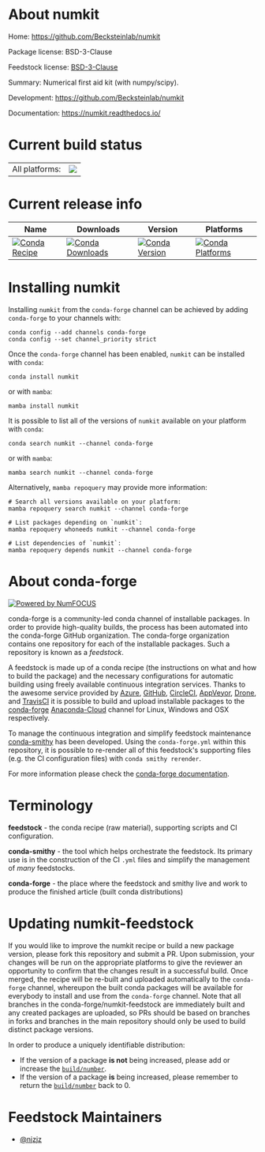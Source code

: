 About numkit
============

Home: https://github.com/Becksteinlab/numkit

Package license: BSD-3-Clause

Feedstock license: [BSD-3-Clause](https://github.com/conda-forge/numkit-feedstock/blob/main/LICENSE.txt)

Summary: Numerical first aid kit (with numpy/scipy).

Development: https://github.com/Becksteinlab/numkit

Documentation: https://numkit.readthedocs.io/

Current build status
====================


<table><tr><td>All platforms:</td>
    <td>
      <a href="https://dev.azure.com/conda-forge/feedstock-builds/_build/latest?definitionId=17221&branchName=main">
        <img src="https://dev.azure.com/conda-forge/feedstock-builds/_apis/build/status/numkit-feedstock?branchName=main">
      </a>
    </td>
  </tr>
</table>

Current release info
====================

| Name | Downloads | Version | Platforms |
| --- | --- | --- | --- |
| [![Conda Recipe](https://img.shields.io/badge/recipe-numkit-green.svg)](https://anaconda.org/conda-forge/numkit) | [![Conda Downloads](https://img.shields.io/conda/dn/conda-forge/numkit.svg)](https://anaconda.org/conda-forge/numkit) | [![Conda Version](https://img.shields.io/conda/vn/conda-forge/numkit.svg)](https://anaconda.org/conda-forge/numkit) | [![Conda Platforms](https://img.shields.io/conda/pn/conda-forge/numkit.svg)](https://anaconda.org/conda-forge/numkit) |

Installing numkit
=================

Installing `numkit` from the `conda-forge` channel can be achieved by adding `conda-forge` to your channels with:

```
conda config --add channels conda-forge
conda config --set channel_priority strict
```

Once the `conda-forge` channel has been enabled, `numkit` can be installed with `conda`:

```
conda install numkit
```

or with `mamba`:

```
mamba install numkit
```

It is possible to list all of the versions of `numkit` available on your platform with `conda`:

```
conda search numkit --channel conda-forge
```

or with `mamba`:

```
mamba search numkit --channel conda-forge
```

Alternatively, `mamba repoquery` may provide more information:

```
# Search all versions available on your platform:
mamba repoquery search numkit --channel conda-forge

# List packages depending on `numkit`:
mamba repoquery whoneeds numkit --channel conda-forge

# List dependencies of `numkit`:
mamba repoquery depends numkit --channel conda-forge
```


About conda-forge
=================

[![Powered by
NumFOCUS](https://img.shields.io/badge/powered%20by-NumFOCUS-orange.svg?style=flat&colorA=E1523D&colorB=007D8A)](https://numfocus.org)

conda-forge is a community-led conda channel of installable packages.
In order to provide high-quality builds, the process has been automated into the
conda-forge GitHub organization. The conda-forge organization contains one repository
for each of the installable packages. Such a repository is known as a *feedstock*.

A feedstock is made up of a conda recipe (the instructions on what and how to build
the package) and the necessary configurations for automatic building using freely
available continuous integration services. Thanks to the awesome service provided by
[Azure](https://azure.microsoft.com/en-us/services/devops/), [GitHub](https://github.com/),
[CircleCI](https://circleci.com/), [AppVeyor](https://www.appveyor.com/),
[Drone](https://cloud.drone.io/welcome), and [TravisCI](https://travis-ci.com/)
it is possible to build and upload installable packages to the
[conda-forge](https://anaconda.org/conda-forge) [Anaconda-Cloud](https://anaconda.org/)
channel for Linux, Windows and OSX respectively.

To manage the continuous integration and simplify feedstock maintenance
[conda-smithy](https://github.com/conda-forge/conda-smithy) has been developed.
Using the ``conda-forge.yml`` within this repository, it is possible to re-render all of
this feedstock's supporting files (e.g. the CI configuration files) with ``conda smithy rerender``.

For more information please check the [conda-forge documentation](https://conda-forge.org/docs/).

Terminology
===========

**feedstock** - the conda recipe (raw material), supporting scripts and CI configuration.

**conda-smithy** - the tool which helps orchestrate the feedstock.
                   Its primary use is in the construction of the CI ``.yml`` files
                   and simplify the management of *many* feedstocks.

**conda-forge** - the place where the feedstock and smithy live and work to
                  produce the finished article (built conda distributions)


Updating numkit-feedstock
=========================

If you would like to improve the numkit recipe or build a new
package version, please fork this repository and submit a PR. Upon submission,
your changes will be run on the appropriate platforms to give the reviewer an
opportunity to confirm that the changes result in a successful build. Once
merged, the recipe will be re-built and uploaded automatically to the
`conda-forge` channel, whereupon the built conda packages will be available for
everybody to install and use from the `conda-forge` channel.
Note that all branches in the conda-forge/numkit-feedstock are
immediately built and any created packages are uploaded, so PRs should be based
on branches in forks and branches in the main repository should only be used to
build distinct package versions.

In order to produce a uniquely identifiable distribution:
 * If the version of a package **is not** being increased, please add or increase
   the [``build/number``](https://docs.conda.io/projects/conda-build/en/latest/resources/define-metadata.html#build-number-and-string).
 * If the version of a package **is** being increased, please remember to return
   the [``build/number``](https://docs.conda.io/projects/conda-build/en/latest/resources/define-metadata.html#build-number-and-string)
   back to 0.

Feedstock Maintainers
=====================

* [@njzjz](https://github.com/njzjz/)

